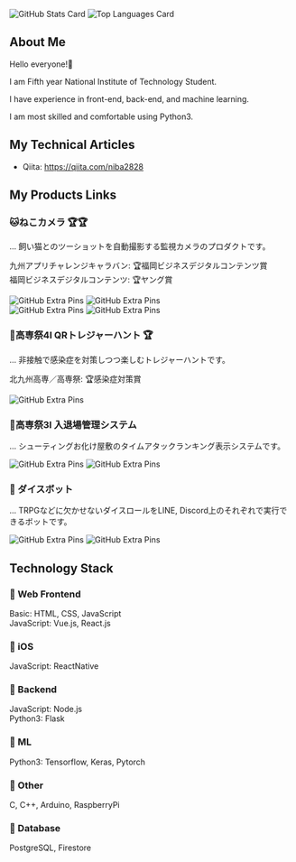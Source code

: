 ![GitHub Stats Card](https://github-readme-stats.vercel.app/api?username=Futaba-Kosuke&show_icons=true&count_private=true&theme=vue-dark)
![Top Languages Card](https://github-readme-stats.vercel.app/api/top-langs?username=Futaba-Kosuke&langs_count=3&theme=vue-dark)

## About Me

Hello everyone!🚀  

I am Fifth year National Institute of Technology Student.  

I have experience in front-end, back-end, and machine learning.  

I am most skilled and comfortable using Python3.  

## My Technical Articles

- Qiita: https://qiita.com/niba2828

## My Products Links

### **🐱ねこカメラ 🏆🏆**
… 飼い猫とのツーショットを自動撮影する監視カメラのプロダクトです。  

九州アプリチャレンジキャラバン: 🏆福岡ビジネスデジタルコンテンツ賞  
福岡ビジネスデジタルコンテンツ: 🏆ヤング賞  

![GitHub Extra Pins](https://github-readme-stats.vercel.app/api/pin/?username=FukeKazki&repo=CatCameraClient&show_owner=true&theme=vue-dark)
![GitHub Extra Pins](https://github-readme-stats.vercel.app/api/pin/?username=Futaba-Kosuke&repo=cat_camera_server&show_owner=true&theme=vue-dark)  
![GitHub Extra Pins](https://github-readme-stats.vercel.app/api/pin/?username=Futaba-Kosuke&repo=cat_camera_hardware&show_owner=true&theme=vue-dark)
![GitHub Extra Pins](https://github-readme-stats.vercel.app/api/pin/?username=Futaba-Kosuke&repo=cat_camera_ml&show_owner=true&theme=vue-dark)

### **💎高専祭4I QRトレジャーハント 🏆**
… 非接触で感染症を対策しつつ楽しむトレジャーハントです。  

北九州高専／高専祭: 🏆感染症対策賞  

![GitHub Extra Pins](https://github-readme-stats.vercel.app/api/pin/?username=Futaba-Kosuke&repo=4i-qr-treasure-hunt&show_owner=true&theme=vue-dark)

### **🚩高専祭3I 入退場管理システム**
… シューティングお化け屋敷のタイムアタックランキング表示システムです。  

![GitHub Extra Pins](https://github-readme-stats.vercel.app/api/pin/?username=Futaba-Kosuke&repo=3i-entry-exit-client&show_owner=true&theme=vue-dark)
![GitHub Extra Pins](https://github-readme-stats.vercel.app/api/pin/?username=FukeKazki&repo=3i-entry-exit-server&show_owner=true&theme=vue-dark)

### **🎲 ダイスボット**
… TRPGなどに欠かせないダイスロールをLINE, Discord上のそれぞれで実行できるボットです。

![GitHub Extra Pins](https://github-readme-stats.vercel.app/api/pin/?username=Futaba-Kosuke&repo=dice_bot_line&show_owner=true&theme=vue-dark)
![GitHub Extra Pins](https://github-readme-stats.vercel.app/api/pin/?username=Futaba-Kosuke&repo=dice_bot_discord&show_owner=true&theme=vue-dark)  

## Technology Stack

### **🚀 Web Frontend**  
Basic: HTML, CSS, JavaScript  
JavaScript: Vue.js, React.js  

### **🚀 iOS**
JavaScript: ReactNative  

### **🚀 Backend**
JavaScript: Node.js  
Python3: Flask  

### **🚀 ML**
Python3: Tensorflow, Keras, Pytorch  

### **🚀 Other**
C, C++, Arduino, RaspberryPi  

### **🚀 Database**  
PostgreSQL, Firestore  
